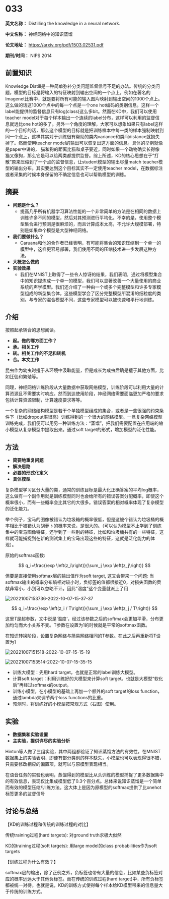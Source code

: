 # 033

**英文名称：**  Distilling the knowledge in a neural network.

**中文名称：** 神经网络中的知识蒸馏

**论文地址：** https://arxiv.org/pdf/1503.02531.pdf

**期刊/时间：** NIPS 2014 

## 前置知识

Knowledge Distill是一种简单弥补分类问题监督信号不足的办法。传统的分类问题，模型的目标是将输入的特征映射到输出空间的一个点上，例如在著名的Imagenet比赛中，就是要将所有可能的输入图片映射到输出空间的1000个点上。这么做的话这1000个点中的每一个点是一个one hot编码的类别信息。这样一个label能提供的监督信息只有log(class)这么多bit。然而在KD中，我们可以使用teacher model对于每个样本输出一个连续的label分布，这样可以利用的监督信息就远比one hot的多了。另外一个角度的理解，大家可以想象如果只有label这样的一个目标的话，那么这个模型的目标就是把训练样本中每一类的样本强制映射到同一个点上，这样其实对于训练很有帮助的类内variance和类间distance就损失掉了。然而使用teacher model的输出可以恢复出这方面的信息。具体的举例就像是paper中讲的， 猫和狗的距离比猫和桌子要近，同时如果一个动物确实长得像猫又像狗，那么它是可以给两类都提供监督。综上所述，KD的核心思想在于”打散”原来压缩到了一个点的监督信息，让student模型的输出尽量match teacher模型的输出分布。其实要达到这个目标其实不一定使用teacher model，在数据标注或者采集的时候本身保留的不确定信息也可以帮助模型的训练。

## 摘要

- **问题是什么？**
  - 提高几乎所有机器学习算法性能的一个非常简单的方法是在相同的数据上训练许多不同的模型，然后对其预测进行平均化。不幸的是，使用整个模型集合进行预测是很麻烦的，而且计算成本太高，不允许大规模部署，特别是如果单个模型是大型神经网络。
- **我们要做什么？**
  - Caruana和他的合作者已经表明，有可能将集合的知识压缩到一个单一的模型中，这样更容易部署，我们使用不同的压缩技术进一步发展这种方法。
- **大概怎么做的**
- **实验效果**
  - 我们在MNIST上取得了一些令人惊讶的结果，我们表明，通过将模型集合中的知识提炼成一个单一的模型，我们可以显著改善一个大量使用的商业系统的声学模型。我们还介绍了一种由一个或多个完整模型和许多专家模型组成的新型集合体，这些模型学会了区分完整模型所混淆的细粒度的类别。与专家的混合模型不同，这些专家模型可以被快速和平行地训练。


## 介绍

按照起承转合的思想阅读。
- **起。做的哪方面工作？**
- **承。相关工作**
- **转。相关工作的不足和转机**
- **合。本文工作**

昆虫作为幼虫时擅于从环境中汲取能量，但是成长为成虫后确是擅于其他方面，比如迁徙和繁殖等。

同理，神经网络训练阶段从大量数据中获取网络模型，训练阶段可以利用大量的计算资源且不需要实时响应。然而到达使用阶段，神经网络需要面临更加严格的要求包括计算资源限制，计算速度要求等等。

一个复杂的网络结构模型是若干个单独模型组成的集合，或者是一些很强的约束条件下（比如dropout率很高）训练得到的一个很大的网络模型。一旦复杂网络模型训练完成，我们便可以用另一种训练方法：“蒸馏”，把我们需要配置在应用端的缩小模型从复杂模型中提取出来。通过soft target的形式，增加模型的泛化性能。




## 方法

- **简要地重复问题**
- **解决思路**
- **必要的形式化定义**
- **具体模型**

复杂模型学习区分大量的类，通常的训练目标是最大化正确答案的平均log概率，这么做有一个副作用就是训练模型同时也会给所有的错误答案分配概率，即使这个概率很小，而有一些概率会比其它的大很多。错误答案的相对概率体现了复杂模型的泛化能力。

举个例子，宝马的图像被错认为垃圾箱的概率很低，但是这被个错认为垃圾桶的概率相比于被错认为胡萝卜的概率来说，是很大的。（可以认为模型不止学到了训练集中的宝马图像特征，还学到了一些别的特征，比如和垃圾桶共有的一些特征，这样就可能捕捉到在新的测试集上的宝马出现这些的特征，这就是泛化能力的体现）。

原始的softmax函数:

$$
q_i=\frac{\exp \left(z_i\right)}{\sum_j \exp \left(z_j\right)}
$$

但要是直接使用softmax层的输出值作为soft target, 这又会带来一个问题: 当softmax输出的概率分布熵相对较小时，负标签的值都很接近0，对损失函数的贡献非常小，小到可以忽略不计。因此"温度"这个变量就派上了用


![20221007153736-2022-10-07-15-37-37](https://cdn.jsdelivr.net/gh/ironartisan/picRepo/20221007153736-2022-10-07-15-37-37.png)


$$
q_i=\frac{\exp \left(z_i / T\right)}{\sum_j \exp \left(z_j / T\right)}
$$


这里$T$是超参数，文中说是‘温度’，经过该参数之后的softmax会更加平滑，分布更加均匀而大小关系不变。T参数在设置为1的时候就是平常的softmax函数。

在知识转换阶段，设置复杂网络与简易网络相同的T参数。在此之后再重新将T设置为1

![20221007151518-2022-10-07-15-15-19](https://cdn.jsdelivr.net/gh/ironartisan/picRepo/20221007151518-2022-10-07-15-15-19.png)


![20221007153514-2022-10-07-15-35-15](https://cdn.jsdelivr.net/gh/ironartisan/picRepo/20221007153514-2022-10-07-15-35-15.png)


- 训练大模型：先用hard target，也就是正常的label训练大模型。
- 计算soft target：利用训练好的大模型来计算soft target。也就是大模型“软化后”再经过softmax的output。
- 训练小模型，在小模型的基础上再加一个额外的soft target的loss function，通过lambda来调节两个loss functions的比重。
- 预测时，将训练好的小模型按常规方式（右图）使用。




## 实验

- **数据集和实验设置**
- **主实验，提供详尽的实验分析**

Hinton等人做了三组实验，其中两组都验证了知识蒸馏方法的有效性。在MNIST数据集上的实验表明，即便有部分类别的样本缺失，小模型也可以表现得很不错，只需要修改相应的偏置项，就可以与原模型表现相当。

在语音任务的实验也表明，蒸馏得到的模型比从头训练的模型捕捉了更多数据集中的有效信息，表现仅比集成模型低了0.3个百分点。总体来说知识蒸馏是一个简单而有效的模型压缩/训练方法。这大体上是因为原模型的softmax提供了比onehot标签更多的监督信号



## 讨论与总结

【KD的训练过程和传统的训练过程的对比】

传统training过程(hard targets): 对ground truth求极大似然

KD的training过程(soft targets): 用large model的class probabilities作为soft targets


【训练过程为什么有效？】

softmax层的输出，除了正例之外，负标签也带有大量的信息，比如某些负标签对应的概率远远大于其他负标签。而在传统的训练过程(hard target)中，所有负标签都被统一对待。也就是说，KD的训练方式使得每个样本给KD模型带来的信息量大于传统的训练方式。
